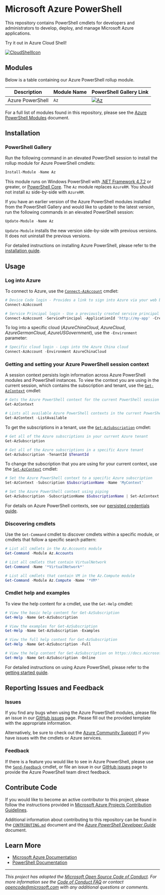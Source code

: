<meta name="google-site-verification" content="tZgbB2s-hTI0IePQQRCjHqL_Vf0j_XJmehXAHJerrn4" />

# Microsoft Azure PowerShell

This repository contains PowerShell cmdlets for developers and administrators to develop, deploy, and manage Microsoft Azure applications.

Try it out in Azure Cloud Shell!

[![CloudShellIcon]][CloudShell]

## Modules
Below is a table containing our Azure PowerShell rollup module.

Description       | Module Name  | PowerShell Gallery Link
----------------- | ------------ | -----------------------
Azure PowerShell  | `Az`         | [![Az]][AzGallery]

For a full list of modules found in this repository, please see the [Azure PowerShell Modules][AzurePowerShelModules] document.

## Installation

### PowerShell Gallery

Run the following command in an elevated PowerShell session to install the rollup module for Azure PowerShell cmdlets:

```powershell
Install-Module -Name Az
```

This module runs on Windows PowerShell with [.NET Framework 4.7.2][DotNetFramework] or greater, or [PowerShell Core][PowerShellCore]. The `Az` module replaces `AzureRM`. You should not install `Az` side-by-side with `AzureRM`.

If you have an earlier version of the Azure PowerShell modules installed from the PowerShell Gallery and would like to update to the latest version, run the following commands in an elevated PowerShell session:

```powershell
Update-Module -Name Az
```

`Update-Module` installs the new version side-by-side with previous versions. It does not uninstall the previous versions.

For detailed instructions on installing Azure PowerShell, please refer to the [installation guide][InstallationGuide].

## Usage

### Log into Azure

To connect to Azure, use the [`Connect-AzAccount`][ConnectAzAccount] cmdlet:

```powershell
# Device Code login - Provides a link to sign into Azure via your web browser
Connect-AzAccount

# Service Principal login - Use a previously created service principal to log in
Connect-AzAccount -ServicePrincipal -ApplicationId 'http://my-app' -Credential $PSCredential -TenantId $TenantId
```

To log into a specific cloud (_AzureChinaCloud_, _AzureCloud_, _AzureGermanCloud_, _AzureUSGovernment_), use the `-Environment` parameter:

```powershell
# Specific cloud login - Logs into the Azure China cloud
Connect-AzAccount -Environment AzureChinaCloud
```

### Getting and setting your Azure PowerShell session context

A session context persists login information across Azure PowerShell modules and PowerShell instances. To view the context you are using in the current session, which contains the subscription and tenant, use the [`Get-AzContext`][GetAzContext] cmdlet:

```powershell
# Gets the Azure PowerShell context for the current PowerShell session
Get-AzContext

# Lists all available Azure PowerShell contexts in the current PowerShell session
Get-AzContext -ListAvailable
```

To get the subscriptions in a tenant, use the [`Get-AzSubscription`][GetAzSubscription] cmdlet:

```powershell
# Get all of the Azure subscriptions in your current Azure tenant
Get-AzSubscription

# Get all of the Azure subscriptions in a specific Azure tenant
Get-AzSubscription -TenantId $TenantId
```

To change the subscription that you are using for your current context, use the [`Set-AzContext`][SetAzContext] cmdlet:

```powershell
# Set the Azure PowerShell context to a specific Azure subscription
Set-AzContext -Subscription $SubscriptionName -Name 'MyContext'

# Set the Azure PowerShell context using piping
Get-AzSubscription -SubscriptionName $SubscriptionName | Set-AzContext -Name 'MyContext'
```

For details on Azure PowerShell contexts, see our [persisted credentials guide][PersistedCredentialsGuide].

### Discovering cmdlets

Use the `Get-Command` cmdlet to discover cmdlets within a specific module, or cmdlets that follow a specific search pattern:

```powershell
# List all cmdlets in the Az.Accounts module
Get-Command -Module Az.Accounts

# List all cmdlets that contain VirtualNetwork
Get-Command -Name '*VirtualNetwork*'

# List all cmdlets that contain VM in the Az.Compute module
Get-Command -Module Az.Compute -Name '*VM*'
```

### Cmdlet help and examples

To view the help content for a cmdlet, use the `Get-Help` cmdlet:

```powershell
# View the basic help content for Get-AzSubscription
Get-Help -Name Get-AzSubscription

# View the examples for Get-AzSubscription
Get-Help -Name Get-AzSubscription -Examples

# View the full help content for Get-AzSubscription
Get-Help -Name Get-AzSubscription -Full

# View the help content for Get-AzSubscription on https://docs.microsoft.com
Get-Help -Name Get-AzSubscription -Online
```

For detailed instructions on using Azure PowerShell, please refer to the [getting started guide][GettingStartedGuide].

## Reporting Issues and Feedback

### Issues

If you find any bugs when using the Azure PowerShell modules, please file an issue in our [GitHub issues][GitHubIssues] page. Please fill out the provided template with the appropriate information.

Alternatively, be sure to check out the [Azure Community Support](https://azure.microsoft.com/en-us/support/community/) if you have issues with the cmdlets or Azure services.

### Feedback

If there is a feature you would like to see in Azure PowerShell, please use the [`Send-Feedback`][SendFeedback] cmdlet, or file an issue in our [GitHub issues][GitHubIssues] page to provide the Azure PowerShell team direct feedback.

## Contribute Code

If you would like to become an active contributor to this project, please follow the instructions provided in [Microsoft Azure Projects Contribution Guidelines][ContributionGuidelines].

Additional information about contributing to this repository can be found in the [`CONTRIBUTING.md`][Contributing] document and the [_Azure PowerShell Developer Guide_][DeveloperGuide] document.

## Learn More

* [Microsoft Azure Documentation][MicrosoftAzureDocs]
* [PowerShell Documentation][PowerShellDocs]

---
_This project has adopted the [Microsoft Open Source Code of Conduct][CodeOfConduct]. For more information see the [Code of Conduct FAQ][CodeOfConductFaq] or contact [opencode@microsoft.com][OpenCodeEmail] with any additional questions or comments._

<!-- References -->

<!-- Local -->
[GitHubIssues]: https://github.com/Azure/azure-powershell/issues

[Contributing]: CONTRIBUTING.md

[AzureIcon]: documentation/images/MicrosoftAzure-32px.png
[PowershellIcon]: documentation/images/MicrosoftPowerShellCore-32px.png
[AzurePowerShelModules]: documentation/azure-powershell-modules.md
[DeveloperGuide]: documentation/development-docs/azure-powershell-developer-guide.md

<!-- External -->
[Az]: https://img.shields.io/powershellgallery/v/Az.svg?style=flat-square&label=Az
[AzGallery]: https://www.powershellgallery.com/packages/Az/

[DotNetFramework]: https://dotnet.microsoft.com/download/dotnet-framework-runtime
[PowerShellCore]: https://github.com/PowerShell/PowerShell/releases/latest

[CloudShell]: https://shell.azure.com/powershell
[CloudShellIcon]: https://shell.azure.com/images/launchcloudshell.png "Launch Azure Cloud Shell"

[ContributionGuidelines]: https://azure.github.io/guidelines/
[CodeOfConduct]: https://opensource.microsoft.com/codeofconduct/
[CodeOfConductFaq]: https://opensource.microsoft.com/codeofconduct/faq/
[OpenCodeEmail]: mailto:opencode@microsoft.com

<!-- Docs -->
[MicrosoftAzureDocs]: https://docs.microsoft.com/en-us/azure/
[PowerShellDocs]: https://docs.microsoft.com/en-us/powershell/

[InstallationGuide]: https://docs.microsoft.com/en-us/powershell/azure/install-az-ps
[GettingStartedGuide]: https://docs.microsoft.com/en-us/powershell/azure/get-started-azureps
[PersistedCredentialsGuide]: https://docs.microsoft.com/en-us/powershell/azure/context-persistence

[ConnectAzAccount]: https://docs.microsoft.com/en-us/powershell/module/az.accounts/connect-azaccount
[GetAzContext]: https://docs.microsoft.com/en-us/powershell/module/az.accounts/get-azcontext
[GetAzSubscription]: https://docs.microsoft.com/en-us/powershell/module/az.accounts/get-azsubscription
[SetAzContext]: https://docs.microsoft.com/en-us/powershell/module/az.accounts/set-azcontext
[SendFeedback]: https://docs.microsoft.com/en-us/powershell/module/az.accounts/send-feedback
